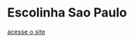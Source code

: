 # Escolinha Sao Paulo

<a href="https://lpessolato.github.io/Escolinha-Sao-Paulo/"> acesse o site <a/>
